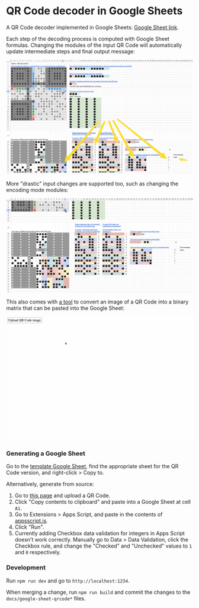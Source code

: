 # QR Code decoder in Google Sheets

A QR Code decoder implemented in Google Sheets: [Google Sheet link](https://docs.google.com/spreadsheets/d/1VcKjPQZmkpJPoo1CtD7yLXA9FAob_F9NqnFDD9MZqqA).

Each step of the decoding process is computed with Google Sheet formulas.
Changing the modules of the input QR Code will automatically update intermediate steps and final output message:

![Demo 1](docs/demo1.gif)

More "drastic" input changes are supported too, such as changing the encoding mode modules:

![Demo 2](docs/demo2.gif)

This also comes with [a tool](https://kevinychen.github.io/google-sheet-qrcode/?raw) to convert an image of a QR Code into a binary matrix that can be pasted into the Google Sheet:

![Demo 3](docs/demo3.gif)


### Generating a Google Sheet

Go to the [template Google Sheet](https://docs.google.com/spreadsheets/d/1VcKjPQZmkpJPoo1CtD7yLXA9FAob_F9NqnFDD9MZqqA), find the appropriate sheet for the QR Code version, and right-click > Copy to.

Alternatively, generate from source:
1. Go to [this page](https://kevinychen.github.io/google-sheet-qrcode/) and upload a QR Code.
2. Click "Copy contents to clipboard" and paste into a Google Sheet at cell `A1`.
3. Go to Extensions > Apps Script, and paste in the contents of [appsscript.js](./appsscript.js).
5. Click "Run".
6. Currently adding Checkbox data validation for integers in Apps Script doesn't work correctly. Manually go to Data > Data Validation, click the Checkbox rule, and change the "Checked" and "Unchecked" values to `1` and `0` respectively.


### Development

Run `npm run dev` and go to `http://localhost:1234`.

When merging a change, run `npm run build` and commit the changes to the `docs/google-sheet-qrcode*` files.

